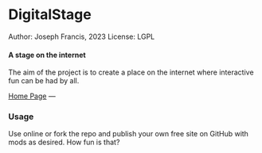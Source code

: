 # DigitalStage
Author: Joseph Francis, 2023
License: LGPL

#### A stage on the internet

The aim of the project is to create a place on the internet where interactive fun can be had by all.

[Home Page](https://digital-puppet.com/) &mdash;

### Usage
Use online or fork the repo and publish your own free site on GitHub with mods as desired.  How fun is that?
